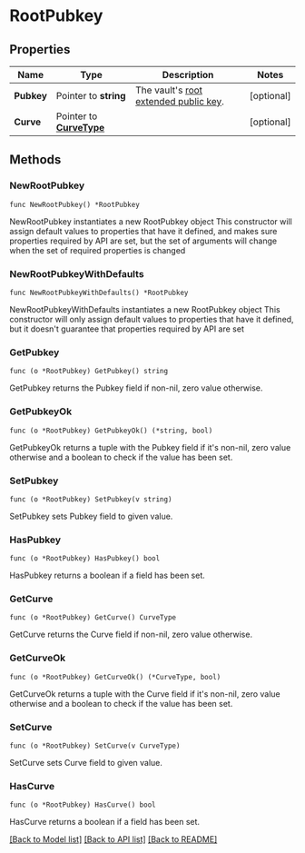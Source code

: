 # RootPubkey

## Properties

Name | Type | Description | Notes
------------ | ------------- | ------------- | -------------
**Pubkey** | Pointer to **string** | The vault&#39;s [root extended public key](https://manuals.cobo.com/en/portal/mpc-wallets/ocw/tss-node-deployment#tss-node-on-cobo-portal-and-mpc-root-extended-public-key). | [optional] 
**Curve** | Pointer to [**CurveType**](CurveType.md) |  | [optional] 

## Methods

### NewRootPubkey

`func NewRootPubkey() *RootPubkey`

NewRootPubkey instantiates a new RootPubkey object
This constructor will assign default values to properties that have it defined,
and makes sure properties required by API are set, but the set of arguments
will change when the set of required properties is changed

### NewRootPubkeyWithDefaults

`func NewRootPubkeyWithDefaults() *RootPubkey`

NewRootPubkeyWithDefaults instantiates a new RootPubkey object
This constructor will only assign default values to properties that have it defined,
but it doesn't guarantee that properties required by API are set

### GetPubkey

`func (o *RootPubkey) GetPubkey() string`

GetPubkey returns the Pubkey field if non-nil, zero value otherwise.

### GetPubkeyOk

`func (o *RootPubkey) GetPubkeyOk() (*string, bool)`

GetPubkeyOk returns a tuple with the Pubkey field if it's non-nil, zero value otherwise
and a boolean to check if the value has been set.

### SetPubkey

`func (o *RootPubkey) SetPubkey(v string)`

SetPubkey sets Pubkey field to given value.

### HasPubkey

`func (o *RootPubkey) HasPubkey() bool`

HasPubkey returns a boolean if a field has been set.

### GetCurve

`func (o *RootPubkey) GetCurve() CurveType`

GetCurve returns the Curve field if non-nil, zero value otherwise.

### GetCurveOk

`func (o *RootPubkey) GetCurveOk() (*CurveType, bool)`

GetCurveOk returns a tuple with the Curve field if it's non-nil, zero value otherwise
and a boolean to check if the value has been set.

### SetCurve

`func (o *RootPubkey) SetCurve(v CurveType)`

SetCurve sets Curve field to given value.

### HasCurve

`func (o *RootPubkey) HasCurve() bool`

HasCurve returns a boolean if a field has been set.


[[Back to Model list]](../README.md#documentation-for-models) [[Back to API list]](../README.md#documentation-for-api-endpoints) [[Back to README]](../README.md)


